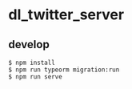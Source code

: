 # dl_twitter_server
## develop
```shell script
$ npm install
$ npm run typeorm migration:run
$ npm run serve
```
